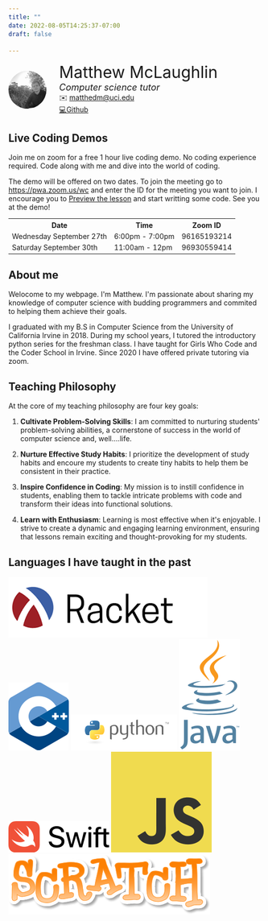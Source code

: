 ```yaml
---
title: ""
date: 2022-08-05T14:25:37-07:00
draft: false

---
```


<div style="display:flex; align-items: center; margin-top: 3%">
  <img style="width:15%; height:auto; object-fit: cover; clip-path: circle()" src="me.jpeg"\>
  <div style="display:flex; flex-direction: column; margin-left: 5%">
    <font size="+3">Matthew McLaughlin</font>
    <font size="+1"><i>Computer science tutor</i></font>
    <span>✉️
    <a href = "mailto:matthedm@uci.edu">
      matthedm@uci.edu
    </a>
    </span>
    <a href ="https://github.com/mdm508">💻Github</a>
  </div>
</div>
</div>

## Live Coding Demos

Join me on zoom for a free 1 hour live coding demo. 
No coding experience required. Code along with me and dive into the world
of coding.

The demo will be offered on two dates. To join the meeting go to 
https://pwa.zoom.us/wc and enter the ID for the meeting you want to join.
I encourage you to [Preview the lesson](https://www.bootstrapworld.org/materials/fall2023/en-us/lessons/hoc-wescheme-intro/index.shtml#)
and start writting some code. See you at the demo!



<table>
  <tr>
    <th>Date</th>
    <th>Time</th>
    <th>Zoom ID</th>
  </tr>
  <tr>
    <td>Wednesday September 27th</td>
    <td>6:00pm - 7:00pm</td>
    <td>96165193214</td>
  </tr>
  <tr>
    <td>Saturday September 30th</td>
    <td>11:00am - 12pm</td>
    <td>96930559414</td>
  </tr>
</table>



## About me
Welocome to my webpage. I'm Matthew. I'm passionate about sharing my knowledge
of computer science with budding programmers and commited to helping them
achieve their goals.

I graduated with my B.S in Computer Science
from the University of California Irvine in 2018. During my school years, I 
tutored the introductory python series for the freshman class.  I have taught
for Girls Who Code and the Coder School in Irvine. Since 2020 I have offered
private tutoring via zoom. 


## Teaching Philosophy

At the core of my teaching philosophy are four key goals:

1. **Cultivate Problem-Solving Skills**: I am committed to nurturing students' problem-solving abilities, a cornerstone of success in the world of computer science and, well....life.

2. **Nurture Effective Study Habits**: I prioritize the development of study habits and encoure my students to create tiny habits to help them be consistent in their practice. 

3. **Inspire Confidence in Coding**: My mission is to instill confidence in students, enabling them to tackle intricate problems with code and transform their ideas into functional solutions.

4. **Learn with Enthusiasm**: Learning is most effective when it's enjoyable. I strive to create a dynamic and engaging learning environment, ensuring that lessons remain exciting and thought-provoking for my students.


## Languages I have taught in the past

![Racket](racket-logo.png)
![C++](Cpp-logo.png)
![Python](python-logo.png)
![Java](java-logo.png)
![Swift](swift-logo.png)
![Javascript](js-logo.png)  
![Scratch](scratch-logo.png)


